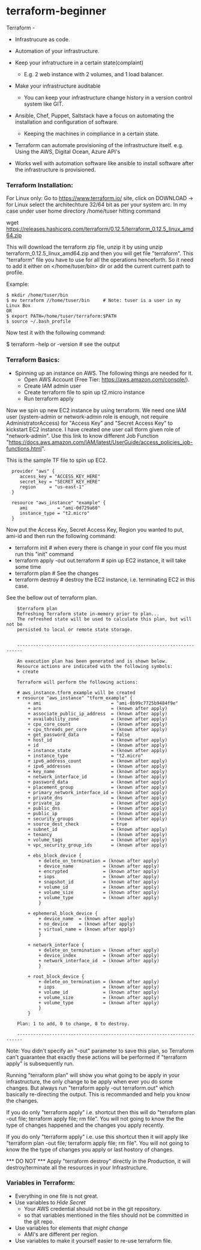 # terraform-beginner

Terraform -
* Infrastrucure as code.
* Automation of your infrastructure.
* Keep your infratructure in a certain state(complaint)
    * E.g. 2 web instance with 2 volumes, and 1 load balancer.
* Make your infrastructure auditable
    * You can keep your infrastructure change history in a version control system like GIT.

* Ansible, Chef, Puppet, Saltstack have a focus on automating the installation and configuration of software.
    * Keeping the machines in compliance in a certain state.

* Terraform can automate provisioning of the infrastructure itself.
    e.g. Using the AWS, Digital Ocean, Azure API's
  
* Works well with automation software like ansible to install software after the infrastructure is provisioned.


### Terraform Installation:

For Linux only:
Go to https://www.terraform.io/ site, click on DOWNLOAD -> for Linux select the architechture 32/64 bit as per your system arc.
In my case under user home directory /home/tuser hitting command 

wget https://releases.hashicorp.com/terraform/0.12.5/terraform_0.12.5_linux_amd64.zip 

This will download the terraform zip file, unzip it by using unzip terraform_0.12.5_linux_amd64.zip and then you will get file "terraform". This "terraform" file you have to use for all the operations henceforth. So it need to add it either on </home/tuser/bin> dir or add the current current path to profile.

Example: 

    $ mkdir /home/tuser/bin 
    $ mv terraform //home/tuser/bin     # Note: tuser is a user in my Linux Box
    OR
    $ export PATH=/home/tuser/terraform:$PATH
    $ source ~/.bash_profile
         
Now test it with the following command:

$ terraform -help or -version  # see the output


### Terraform Basics:
* Spinning up an instance on AWS. The following things are needed for it.
  * Open AWS Account (Free Tier: https://aws.amazon.com/console/). 
  * Create IAM admin user
  * Create terraform file to spin up t2.micro instance
  * Run terraform apply
  
Now we spin up new EC2 instance by using terraform. 
We need one IAM user (system-admin or network-admin role is enough, not require AdministratorAccess) for "Access Key" and "Secret Access Key" to kickstart EC2 instance.
I have created one user call tform given role of "network-admin". Use this link to know different Job Function "https://docs.aws.amazon.com/IAM/latest/UserGuide/access_policies_job-functions.html".

This is the sample TF file to spin up EC2.

      provider "aws" {
         access_key = "ACCESS_KEY_HERE"
         secret_key = "SECRET_KEY_HERE"
         region     = "us-east-1"
      }

      resource "aws_instance" "example" {
         ami           = "ami-0d729a60"
         instance_type = "t2.micro"
      }

Now put the Access Key, Secret Access Key, Region you wanted to put, ami-id and then run the following command:

* terraform init     # when every there is change in your conf file you must run this "init" command
* terraform apply -out out.terraform      # spin up EC2 instance, it will take some time
* terraform plan     # See the changes 
* terraform destroy     # destroy the EC2 instance, i.e. terminating EC2 in this case.

See the bellow out of terraform plan. 

        $terraform plan
        Refreshing Terraform state in-memory prior to plan...
        The refreshed state will be used to calculate this plan, but will not be
        persisted to local or remote state storage.
        
        
        ------------------------------------------------------------------------
        
        An execution plan has been generated and is shown below.
        Resource actions are indicated with the following symbols:
        + create
        
        Terraform will perform the following actions:
        
        # aws_instance.tform_example will be created
        + resource "aws_instance" "tform_example" {
            + ami                          = "ami-0b99c7725b9484f9e"
            + arn                          = (known after apply)
            + associate_public_ip_address  = (known after apply)
            + availability_zone            = (known after apply)
            + cpu_core_count               = (known after apply)
            + cpu_threads_per_core         = (known after apply)
            + get_password_data            = false
            + host_id                      = (known after apply)
            + id                           = (known after apply)
            + instance_state               = (known after apply)
            + instance_type                = "t2.micro"
            + ipv6_address_count           = (known after apply)
            + ipv6_addresses               = (known after apply)
            + key_name                     = (known after apply)
            + network_interface_id         = (known after apply)
            + password_data                = (known after apply)
            + placement_group              = (known after apply)
            + primary_network_interface_id = (known after apply)
            + private_dns                  = (known after apply)
            + private_ip                   = (known after apply)
            + public_dns                   = (known after apply)
            + public_ip                    = (known after apply)
            + security_groups              = (known after apply)
            + source_dest_check            = true
            + subnet_id                    = (known after apply)
            + tenancy                      = (known after apply)
            + volume_tags                  = (known after apply)
            + vpc_security_group_ids       = (known after apply)
        
            + ebs_block_device {
                + delete_on_termination = (known after apply)
                + device_name           = (known after apply)
                + encrypted             = (known after apply)
                + iops                  = (known after apply)
                + snapshot_id           = (known after apply)
                + volume_id             = (known after apply)
                + volume_size           = (known after apply)
                + volume_type           = (known after apply)
                }
        
            + ephemeral_block_device {
                + device_name  = (known after apply)
                + no_device    = (known after apply)
                + virtual_name = (known after apply)
                }
        
            + network_interface {
                + delete_on_termination = (known after apply)
                + device_index          = (known after apply)
                + network_interface_id  = (known after apply)
                }
        
            + root_block_device {
                + delete_on_termination = (known after apply)
                + iops                  = (known after apply)
                + volume_id             = (known after apply)
                + volume_size           = (known after apply)
                + volume_type           = (known after apply)
                }
            }
        
        Plan: 1 to add, 0 to change, 0 to destroy.
        
        ------------------------------------------------------------------------

Note: You didn't specify an "-out" parameter to save this plan, so Terraform can't guarantee that exactly these actions will be performed if "terraform apply" is subsequently run.

Running "terraform plan" will show you what going to be apply in your infrastructure, the only change to be apply when ever you do some changes. But always run "terraform apply -out terraform.out" which basically re-directing the output. This is recommanded and help you know the changes.

If you do only "terraform apply" i.e. shortcut then this will do "terraform plan -out file; terraform apply file; rm file". 
You will not going to know the the type of changes happened and the changes you apply recently. 

If you do only "terraform apply" i.e. use this shortcut then it will apply like "terraform plan -out file; terraform apply file; rm file". You will not going to know the the type of changes you apply or last hostory of changes.

*** DO NOT *** Apply "terraform destroy" directly in the Production, it will destroy/terminate all the resources in your Infrastructure.


### Variables in Terraform:

* Everything in one file is not great.
* Use variables to *Hide Secret*
  * Your AWS credential should not be in the git repository.
  * so that variables mentioned in the files should not be committed in the git repo.
* Use variables for elements that *might change*
  * AMI's are different per region.
* Use variables to make it yourself easier to re-use terraform file.



